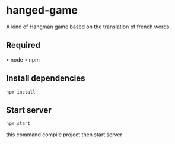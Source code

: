 # hanged-game
A kind of Hangman game based on the translation of french words

## Required
• node
• npm

## Install dependencies

```
npm install
```

## Start server

```
npm start
```
this command compile project then start server

